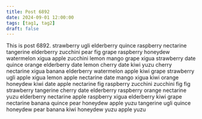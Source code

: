 ```yaml
---
title: Post 6892
date: 2024-09-01 12:00:00
tags: [tag1, tag2]
draft: false
---
```

This is post 6892.
strawberry
ugli
elderberry
quince
raspberry
nectarine
tangerine
elderberry
zucchini
pear
fig
grape
raspberry
honeydew
watermelon
xigua
apple
zucchini
lemon
mango
grape
xigua
strawberry
date
quince
orange
elderberry
date
lemon
cherry
date
kiwi
yuzu
cherry
nectarine
xigua
banana
elderberry
watermelon
apple
kiwi
grape
strawberry
ugli
apple
xigua
lemon
apple
nectarine
date
mango
xigua
kiwi
orange
honeydew
kiwi
date
apple
nectarine
fig
raspberry
zucchini
zucchini
fig
fig
strawberry
tangerine
cherry
date
elderberry
raspberry
orange
nectarine
yuzu
elderberry
nectarine
apple
raspberry
xigua
elderberry
kiwi
grape
nectarine
banana
quince
pear
honeydew
apple
yuzu
tangerine
ugli
quince
honeydew
pear
banana
kiwi
honeydew
yuzu
apple
yuzu
